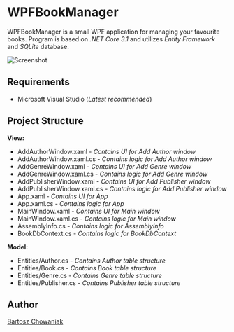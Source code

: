 # WPFBookManager
WPFBookManager is a small WPF application for managing your favourite books. Program is based on *.NET Core 3.1* and utilizes *Entity Framework* and *SQLite* database.

![Screenshot](https://raw.githubusercontent.com/chwnk/WPFBookManager/main/Screenshot.png "WPFBookManager")

## Requirements
* Microsoft Visual Studio (*Latest recommended*)

## Project Structure
**View:**
* AddAuthorWindow.xaml - *Contains UI for Add Author window*
* AddAuthorWindow.xaml.cs - *Contains logic for Add Author window*
* AddGenreWindow.xaml - *Contains UI for Add Genre window*
* AddGenreWindow.xaml.cs - *Contains logic for Add Genre window*
* AddPublisherWindow.xaml - *Contains UI for Add Publisher window*
* AddPublisherWindow.xaml.cs - *Contains logic for Add Publisher window*
* App.xaml - *Contains UI for App*
* App.xaml.cs - *Contains logic for App*
* MainWindow.xaml - *Contains UI for Main window*
* MainWindow.xaml.cs - *Contains logic for Main window*
* AssemblyInfo.cs - *Contains logic for AssemblyInfo*
* BookDbContext.cs - *Contains logic for BookDbContext*

**Model:**
* Entities/Author.cs - *Contains Author table structure*
* Entities/Book.cs - *Contains Book table structure*
* Entities/Genre.cs - *Contains Genre table structure*
* Entities/Publisher.cs - *Contains Publisher table structure*

## Author
[Bartosz Chowaniak](https://github.com/chwnk)
